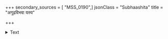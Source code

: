 +++
secondary_sources = [ "MSS_0190",]
jsonClass = "Subhaashita"
title = "अगूढविभवा यस्य"

+++

<details><summary>Text</summary>

अगूढविभवा यस्य पौरा राष्ट्रवासिनः।  
नयापनयवेत्तायः स राजा राजसत्तमः॥
</details>
